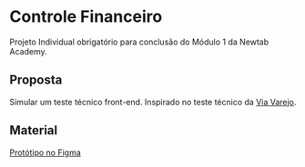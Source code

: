 # Controle Financeiro

Projeto Individual obrigatório para conclusão do Módulo 1 da Newtab Academy.

## Proposta

Simular um teste técnico front-end. Inspirado no teste técnico da [Via Varejo](https://github.com/viavarejo/frontend-test).

## Material

[Protótipo no Figma](https://www.figma.com/file/U8ojEXx2vxSK2KOvoBvHVH8y/Frontend-test?node-id=13%3A42&t=raGJ7BEDtGI8PE4o-1)
